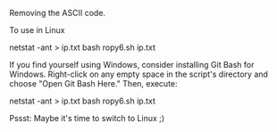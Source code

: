 Removing the ASCII code.                                                                                                                                                                                                                                     
                                                                                                                                                                                                                                     
To use in Linux

netstat -ant > ip.txt
bash ropy6.sh ip.txt

If you find yourself using Windows, consider installing Git Bash for Windows. Right-click on any empty space in the script's directory and choose "Open Git Bash Here." Then, execute:

netstat -ant > ip.txt
bash ropy6.sh ip.txt

Pssst: Maybe it's time to switch to Linux ;)
